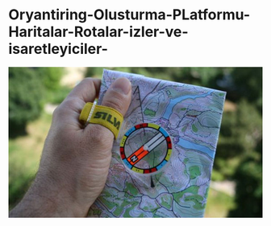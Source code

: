 # Oryantiring-Olusturma-PLatformu-Haritalar-Rotalar-izler-ve-isaretleyiciler-

![](https://github.com/iRFAN-ERDEM-X/Oryantiring-Olusturma-PLatformu-Haritalar-Rotalar-zler-ve-saretleyiciler-/blob/main/Screenshot/546456546.jpg?raw=true)
